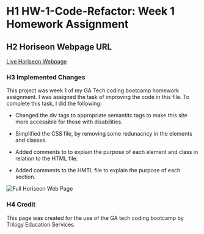 # H1 HW-1-Code-Refactor: Week 1 Homework Assignment

## H2 Horiseon Webpage URL

[Live Horiseon Webpage](https://ericabreig.github.io/hw-1-code-refactor/)

### H3 Implemented Changes

This project was week 1 of my GA Tech coding bootcamp homework assignment. I was assigned the task of improving the code in this file. To complete this task, I did the following:

- Changed the div tags to appropriate semantitc tags to make this site more accessible for those with disabilities.

- Simplified the CSS file, by removing some redunacncy in the elements and classes.

- Added comments to to explain the purpose of each element and class in relation to the HTML file.

- Added comments to the HMTL file to explain the purpose of each section.

![Full Horiseon Web Page](assets/images/HoriseonWebPage.png "Horiseon Web Page")

### H4 Credit

This page was created for the use of the GA tech coding bootcamp by Trilogy Education Services.

